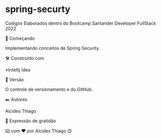 # spring-securty

Codigos Elaborados dentro do Bootcamp Santander Developer FullStack 2022

🚀 Começando

Implementando conceitos de Spring Security.

🛠️ Construído com

*Intellij Idea

📌 Versão

O controle de versionamento e do GitHub.

✒️ Autores

Alcides Thiago

🎁 Expressão de gratidão

⌨️ com ❤️ por Alcides Thiago 😊
